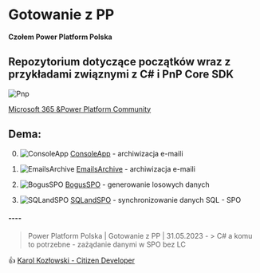 ﻿# Gotowanie z PP

**Czołem Power Platform Polska**

## Repozytorium dotyczące początków wraz z przykładami związnymi z C# i PnP Core SDK

![Pnp](https://pnp.github.io/images/hero-parker-p-500.png)

[Microsoft 365 &Power Platform Community](https://pnp.github.io/)

## Dema:

0) ![ConsoleApp](https://img.icons8.com/fluency/48/c-sharp-logo.png) [ConsoleApp](ConsoleApp0.md) - archiwizacja e-maili

1) ![EmailsArchive](https://img.icons8.com/fluency/48/microsoft-outlook-2019.png) [EmailsArchive](EmailsArchive.md) - archiwizacja e-maili

2) ![BogusSPO](https://img.icons8.com/fluency/48/add-property-1.png) [BogusSPO](BogusSPO.md) - generowanie losowych danych

3) ![SQLandSPO](https://img.icons8.com/fluency/48/database.png) [SQLandSPO](SQLandSPO.md) - synchronizowanie danych SQL - SPO

#### ----
> Power Platform Polska | Gotowanie z PP | 31.05.2023 - > C# a komu to potrzebne - zażądanie danymi w SPO bez LC

:thumbsup: [Karol Kozłowski - Citizen Developer](https://citdev.pl/)